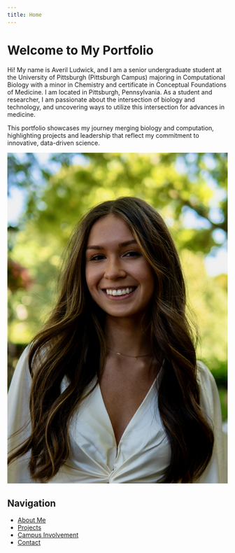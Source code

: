 ```yaml
---
title: Home
---
```


# Welcome to My Portfolio

Hi! My name is Averil Ludwick, and I am a senior undergraduate student at the University of Pittsburgh (Pittsburgh Campus) majoring in Computational Biology with a minor in Chemistry and certificate in Conceptual Foundations of Medicine. I am located in Pittsburgh, Pennsylvania. As a student and researcher, I am passionate about the intersection of biology and technology, and uncovering ways to utilize this intersection for advances in medicine. 

This portfolio showcases my journey merging biology and computation, highlighting projects and leadership that reflect my commitment to innovative, data-driven science.


<img src="image.jpeg" alt="BSF Image" width="600">


## Navigation

- [About Me](about)
- [Projects](projects)
- [Campus Involvement](campus)
- [Contact](contact)


